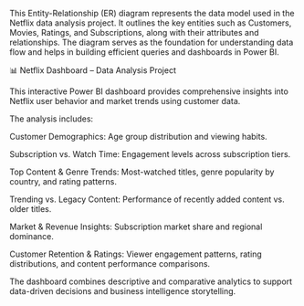 This Entity-Relationship (ER) diagram represents the data model used in the Netflix data analysis project. It outlines the key entities such as Customers, Movies, Ratings, and Subscriptions, along with their attributes and relationships. The diagram serves as the foundation for understanding data flow and helps in building efficient queries and dashboards in Power BI.

📊 Netflix Dashboard – Data Analysis Project

This interactive Power BI dashboard provides comprehensive insights into Netflix user behavior and market trends using customer data.

The analysis includes:

Customer Demographics: Age group distribution and viewing habits.

Subscription vs. Watch Time: Engagement levels across subscription tiers.

Top Content & Genre Trends: Most-watched titles, genre popularity by country, and rating patterns.

Trending vs. Legacy Content: Performance of recently added content vs. older titles.

Market & Revenue Insights: Subscription market share and regional dominance.

Customer Retention & Ratings: Viewer engagement patterns, rating distributions, and content performance comparisons.

The dashboard combines descriptive and comparative analytics to support data-driven decisions and business intelligence storytelling.
